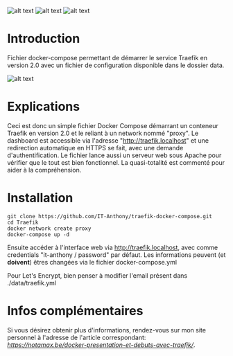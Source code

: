 ![alt text](https://img.shields.io/badge/docker--version-19.03-green) ![alt text](https://img.shields.io/badge/docker--compose--version-1.25-green) ![alt text](https://img.shields.io/badge/traefik--version-2.0-green)

# Introduction
Fichier docker-compose permettant de démarrer le service Traefik en version 2.0 avec un fichier de configuration disponible dans le dossier data.

![alt text](https://i.imgur.com/UCvrKjO.png)


# Explications
Ceci est donc un simple fichier Docker Compose démarrant un conteneur Traefik en version 2.0 et le reliant à un network nommé "proxy". Le dashboard est accessible via l'adresse "http://traefik.localhost" et une redirection automatique en HTTPS se fait, avec une demande d'authentification. Le fichier lance aussi un serveur web sous Apache pour vérifier que le tout est bien fonctionnel. La quasi-totalité est commenté pour aider à la compréhension.


# Installation

```
git clone https://github.com/IT-Anthony/traefik-docker-compose.git
cd Traefik
docker network create proxy
docker-compose up -d
```
Ensuite accéder à l'interface web via http://traefik.localhost, avec comme credentials "it-anthony / password" par défaut. Les informations peuvent (et __doivent__) êtres changées via le fichier docker-compose.yml 

Pour Let's Encrypt, bien penser à modifier l'email présent dans ./data/traefik.yml

# Infos complémentaires 

Si vous désirez obtenir plus d'informations, rendez-vous sur mon site personnel à l'adresse de l'article correspondant: *https://notamax.be/docker-presentation-et-debuts-avec-traefik/*.
